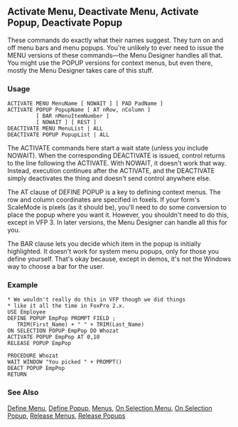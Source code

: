 ## Activate Menu, Deactivate Menu, Activate Popup, Deactivate Popup

These commands do exactly what their names suggest. They turn on and off menu bars and menu popups. You're unlikely to ever need to issue the MENU versions of these commands&mdash;the Menu Designer handles all that. You might use the POPUP versions for context menus, but even there, mostly the Menu Designer takes care of this stuff.

### Usage

```foxpro
ACTIVATE MENU MenuName [ NOWAIT ] [ PAD PadName ]
ACTIVATE POPUP PopupName [ AT nRow, nColumn ]
         [ BAR nMenuItemNumber ]
         [ NOWAIT ] [ REST ]
DEACTIVATE MENU MenuList | ALL
DEACTIVATE POPUP PopupList | ALL
```

The ACTIVATE commands here start a wait state (unless you include NOWAIT). When the corresponding DEACTIVATE is issued, control returns to the line following the ACTIVATE. With NOWAIT, it doesn't work that way. Instead, execution continues after the ACTIVATE, and the DEACTIVATE simply deactivates the thing and doesn't send control anywhere else.

The AT clause of DEFINE POPUP is a key to defining context menus. The row and column coordinates are specified in foxels. If your form's ScaleMode is pixels (as it should be), you'll need to do some conversion to place the popup where you want it. However, you shouldn't need to do this, except in VFP 3. In later versions, the Menu Designer can handle all this for you.

The BAR clause lets you decide which item in the popup is initially highlighted. It doesn't work for system menu popups, only for those you define yourself. That's okay because, except in demos, it's not the Windows way to choose a bar for the user.

### Example

```foxpro
* We wouldn't really do this in VFP though we did things
* like it all the time in FoxPro 2.x.
USE Employee
DEFINE POPUP EmpPop PROMPT FIELD ;
   TRIM(First_Name) + " " + TRIM(Last_Name)
ON SELECTION POPUP EmpPop DO Whozat
ACTIVATE POPUP EmpPop AT 0,10
RELEASE POPUP EmpPop

PROCEDURE Whozat
WAIT WINDOW "You picked " + PROMPT()
DEACT POPUP EmpPop
RETURN
```
### See Also

[Define Menu](s4g098.md), [Define Popup](s4g098.md), [Menus](s4g304.md), [On Selection Menu](s4g307.md), [On Selection Popup](s4g307.md), [Release Menus](s4g098.md), [Release Popups](s4g098.md)